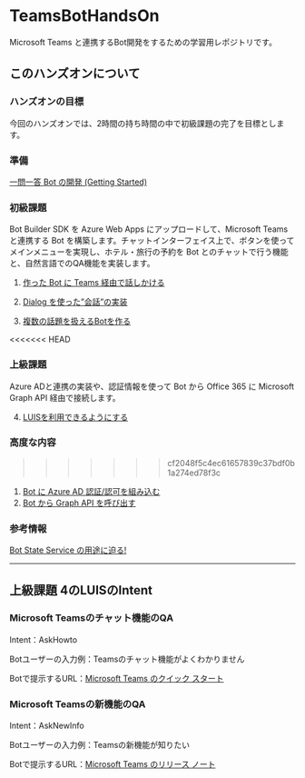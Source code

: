 # TeamsBotHandsOn
Microsoft Teams と連携するBot開発をするための学習用レポジトリです。


## このハンズオンについて

### ハンズオンの目標
今回のハンズオンでは、2時間の持ち時間の中で初級課題の完了を目標とします。

### 準備
[一問一答 Bot の開発 (Getting Started)](https://secretarybotja.wordpress.com/2017/02/12/%E4%B8%80%E5%95%8F%E4%B8%80%E7%AD%94-bot-%E3%81%AE%E9%96%8B%E7%99%BA-getting-started/)

### 初級課題
Bot Builder SDK を Azure Web Apps にアップロードして、Microsoft Teamsと連携する Bot を構築します。チャットインターフェイス上で、ボタンを使ってメインメニューを実現し、ホテル・旅行の予約を Bot とのチャットで行う機能と、自然言語でのQA機能を実装します。
1. [作った Bot に Teams 経由で話しかける](https://secretarybotja.wordpress.com/2017/02/18/%E4%BD%9C%E3%81%A3%E3%81%9F-bot-%E3%81%AB-skype-%E7%B5%8C%E7%94%B1%E3%81%A7%E8%A9%B1%E3%81%97%E3%81%8B%E3%81%91%E3%81%A6%E3%81%BF%E3%82%8B/)

2. [Dialog を使った”会話”の実装](https://secretarybotja.wordpress.com/2017/02/18/dialog-%E3%82%92%E4%BD%BF%E3%81%A3%E3%81%9F%E4%BC%9A%E8%A9%B1%E3%81%AE%E5%AE%9F%E8%A3%85/)

3. [複数の話題を扱えるBotを作る](https://secretarybotja.wordpress.com/2017/02/19/%E8%A4%87%E6%95%B0%E3%81%AE%E8%A9%B1%E9%A1%8C%E3%82%92%E6%89%B1%E3%81%88%E3%82%8Bbot%E3%82%92%E4%BD%9C%E3%82%8B/)

<<<<<<< HEAD

### 上級課題

Azure ADと連携の実装や、認証情報を使って Bot から Office 365 に Microsoft Graph API 経由で接続します。


4. [LUISを利用できるようにする](/LUIS/LUIS.md)

### 高度な内容
>>>>>>> cf2048f5c4ec61657839c37bdf0b1a274ed78f3c
1. [Bot に Azure AD 認証/認可を組み込む](https://secretarybotja.wordpress.com/2017/02/25/bot-%E3%81%AB-azure-ad-%E8%AA%8D%E8%A8%BC%E8%AA%8D%E5%8F%AF%E3%82%92%E7%B5%84%E3%81%BF%E8%BE%BC%E3%82%80/)
2. [Bot から Graph API を呼び出す](https://secretarybotja.wordpress.com/2017/02/28/bot-%E3%81%8B%E3%82%89-365-api-%E3%82%92%E5%91%BC%E3%81%B3%E5%87%BA%E3%81%99/)

### 参考情報
[Bot State Service の用途に迫る!](https://secretarybotja.wordpress.com/2017/02/19/state-service-%E3%81%AE%E7%94%A8%E9%80%94%E3%81%AB%E8%BF%AB%E3%82%8B/)




---
## 上級課題 4のLUISのIntent

### Microsoft Teamsのチャット機能のQA
Intent：AskHowto

Botユーザーの入力例：Teamsのチャット機能がよくわかりません

Botで提示するURL：[Microsoft Teams のクイック スタート](https://support.office.com/ja-jp/article/Microsoft-Teams-%25E3%2581%25AE%25E3%2582%25AF%25E3%2582%25A4%25E3%2583%2583%25E3%2582%25AF-%25E3%2582%25B9%25E3%2582%25BF%25E3%2583%25BC%25E3%2583%2588-422bf3aa-9ae8-46f1-83a2-e65720e1a34d?ui=ja-JP&rs=ja-JP&ad=JP#ID0EAABAAA=最初のステップ)

### Microsoft Teamsの新機能のQA
Intent：AskNewInfo

Botユーザーの入力例：Teamsの新機能が知りたい

Botで提示するURL：[Microsoft Teams のリリース ノート](https://support.office.com/ja-jp/article/Microsoft-Teams-%E3%81%AE%E3%83%AA%E3%83%AA%E3%83%BC%E3%82%B9-%E3%83%8E%E3%83%BC%E3%83%88-d7092a6d-c896-424c-b362-a472d5f105de)



